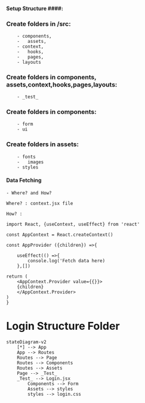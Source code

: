 #### Setup Structure ####:

### Create folders in /src:

    	- components,
    	-	assets,
    	- context,
    	-	hooks,
    	-	pages,
    	- layouts

### Create folders in components, assets,context,hooks,pages,layouts:

    	- _test_

### Create folders in components:

    	- form
    	- ui

### Create folders in assets:

    	- fonts
    	-	images
    	- styles

#### Data Fetching

    - Where? and How?

    Where? : context.jsx file

    How? :

    import React, {useContext, useEffect} from 'react'

    const AppContext = React.createContext()

    const AppProvider ({children}) =>{

    	useEffect(() =>{
    		console.log('Fetch data here)
    	},[])

    return (
    	<AppContext.Provider value={{}}>
    	{children}
    	</AppContext.Provider>
    )
    }

# Login Structure Folder

```mermaid
stateDiagram-v2
    [*] --> App
    App --> Routes
    Routes --> Page
    Routes --> Components
    Routes --> Assets
    Page --> _Test_
    _Test_ --> Login.jsx
		Components --> Form
		Assets --> styles
		styles --> login.css
```
